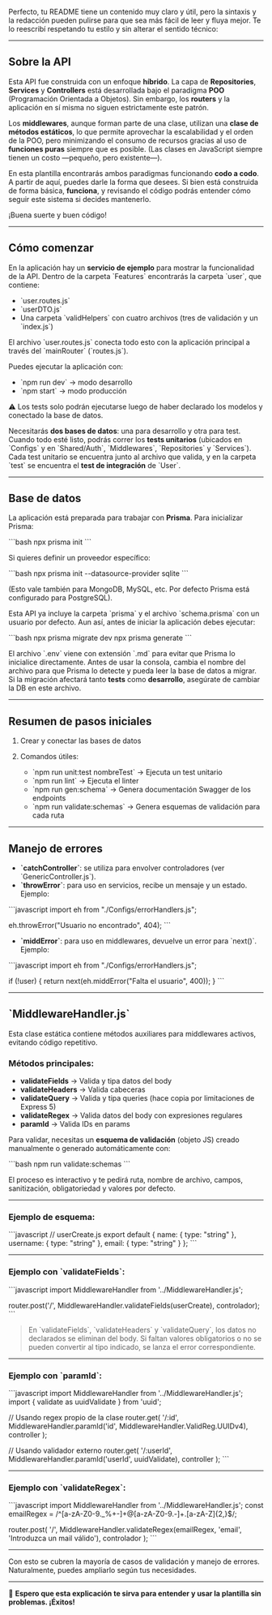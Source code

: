 Perfecto, tu README tiene un contenido muy claro y útil, pero la sintaxis y la redacción pueden pulirse para que sea más fácil de leer y fluya mejor.
Te lo reescribí respetando tu estilo y sin alterar el sentido técnico:

---

## Sobre la API

Esta API fue construida con un enfoque **híbrido**.
La capa de **Repositories**, **Services** y **Controllers** está desarrollada bajo el paradigma **POO** (Programación Orientada a Objetos).
Sin embargo, los **routers** y la aplicación en sí misma no siguen estrictamente este patrón.

Los **middlewares**, aunque forman parte de una clase, utilizan una **clase de métodos estáticos**, lo que permite aprovechar la escalabilidad y el orden de la POO, pero minimizando el consumo de recursos gracias al uso de **funciones puras** siempre que es posible.
(Las clases en JavaScript siempre tienen un costo —pequeño, pero existente—).

En esta plantilla encontrarás ambos paradigmas funcionando **codo a codo**.
A partir de aquí, puedes darle la forma que desees.
Si bien está construida de forma básica, **funciona**, y revisando el código podrás entender cómo seguir este sistema si decides mantenerlo.

¡Buena suerte y buen código!

---

## Cómo comenzar

En la aplicación hay un **servicio de ejemplo** para mostrar la funcionalidad de la API.
Dentro de la carpeta \`Features\` encontrarás la carpeta \`user\`, que contiene:

* \`user.routes.js\`
* \`userDTO.js\`
* Una carpeta \`validHelpers\` con cuatro archivos (tres de validación y un \`index.js\`)

El archivo \`user.routes.js\` conecta todo esto con la aplicación principal a través del \`mainRouter\` (\`routes.js\`).

Puedes ejecutar la aplicación con:

* \`npm run dev\` → modo desarrollo
* \`npm start\` → modo producción

⚠️ Los tests solo podrán ejecutarse luego de haber declarado los modelos y conectado la base de datos.

Necesitarás **dos bases de datos**: una para desarrollo y otra para test.
Cuando todo esté listo, podrás correr los **tests unitarios** (ubicados en \`Configs\` y en \`Shared/Auth\`, \`Middlewares\`, \`Repositories\` y \`Services\`).
Cada test unitario se encuentra junto al archivo que valida, y en la carpeta \`test\` se encuentra el **test de integración** de \`User\`.

---

## Base de datos

La aplicación está preparada para trabajar con **Prisma**.
Para inicializar Prisma:

\`\`\`bash
npx prisma init
\`\`\`

Si quieres definir un proveedor específico:

\`\`\`bash
npx prisma init --datasource-provider sqlite
\`\`\`

(Esto vale también para MongoDB, MySQL, etc. Por defecto Prisma está configurado para PostgreSQL).

Esta API ya incluye la carpeta \`prisma\` y el archivo \`schema.prisma\` con un usuario por defecto.
Aun así, antes de iniciar la aplicación debes ejecutar:

\`\`\`bash
npx prisma migrate dev
npx prisma generate
\`\`\`

El archivo \`.env\` viene con extensión \`.md\` para evitar que Prisma lo inicialice directamente.
Antes de usar la consola, cambia el nombre del archivo para que Prisma lo detecte y pueda leer la base de datos a migrar.
Si la migración afectará tanto **tests** como **desarrollo**, asegúrate de cambiar la DB en este archivo.

---

## Resumen de pasos iniciales

1. Crear y conectar las bases de datos
2. Comandos útiles:

   * \`npm run unit:test nombreTest\` → Ejecuta un test unitario
   * \`npm run lint\` → Ejecuta el linter
   * \`npm run gen:schema\` → Genera documentación Swagger de los endpoints
   * \`npm run validate:schemas\` → Genera esquemas de validación para cada ruta

---

## Manejo de errores

* **\`catchController\`**: se utiliza para envolver controladores (ver \`GenericController.js\`).
* **\`throwError\`**: para uso en servicios, recibe un mensaje y un estado. Ejemplo:

\`\`\`javascript
import eh from "./Configs/errorHandlers.js";

eh.throwError("Usuario no encontrado", 404);
\`\`\`

* **\`middError\`**: para uso en middlewares, devuelve un error para \`next()\`. Ejemplo:

\`\`\`javascript
import eh from "./Configs/errorHandlers.js";

if (!user) {
  return next(eh.middError("Falta el usuario", 400));
}
\`\`\`

---

## \`MiddlewareHandler.js\`

Esta clase estática contiene métodos auxiliares para middlewares activos, evitando código repetitivo.

### Métodos principales:

* **validateFields** → Valida y tipa datos del body
* **validateHeaders** → Valida cabeceras
* **validateQuery** → Valida y tipa queries (hace copia por limitaciones de Express 5)
* **validateRegex** → Valida datos del body con expresiones regulares
* **paramId** → Valida IDs en params

Para validar, necesitas un **esquema de validación** (objeto JS) creado manualmente o generado automáticamente con:

\`\`\`bash
npm run validate:schemas
\`\`\`

El proceso es interactivo y te pedirá ruta, nombre de archivo, campos, sanitización, obligatoriedad y valores por defecto.

---

### Ejemplo de esquema:

\`\`\`javascript
// userCreate.js
export default {
  name: { type: "string" },
  username: { type: "string" },
  email: { type: "string" }
};
\`\`\`

---

### Ejemplo con \`validateFields\`:

\`\`\`javascript
import MiddlewareHandler from '../MiddlewareHandler.js';

router.post('/', MiddlewareHandler.validateFields(userCreate), controlador);
\`\`\`

> En \`validateFields\`, \`validateHeaders\` y \`validateQuery\`, los datos no declarados se eliminan del body.
> Si faltan valores obligatorios o no se pueden convertir al tipo indicado, se lanza el error correspondiente.

---

### Ejemplo con \`paramId\`:

\`\`\`javascript
import MiddlewareHandler from '../MiddlewareHandler.js';
import { validate as uuidValidate } from 'uuid';

// Usando regex propio de la clase
router.get(
  '/:id',
  MiddlewareHandler.paramId('id', MiddlewareHandler.ValidReg.UUIDv4),
  controller
);

// Usando validador externo
router.get(
  '/:userId',
  MiddlewareHandler.paramId('userId', uuidValidate),
  controller
);
\`\`\`

---

### Ejemplo con \`validateRegex\`:

\`\`\`javascript
import MiddlewareHandler from '../MiddlewareHandler.js';
const emailRegex = /^[a-zA-Z0-9._%+-]+@[a-zA-Z0-9.-]+\.[a-zA-Z]{2,}$/;

router.post(
  '/',
  MiddlewareHandler.validateRegex(emailRegex, 'email', 'Introduzca un mail válido'),
  controlador
);
\`\`\`

---

Con esto se cubren la mayoría de casos de validación y manejo de errores.
Naturalmente, puedes ampliarlo según tus necesidades.

---

📌 **Espero que esta explicación te sirva para entender y usar la plantilla sin problemas. ¡Éxitos!**
